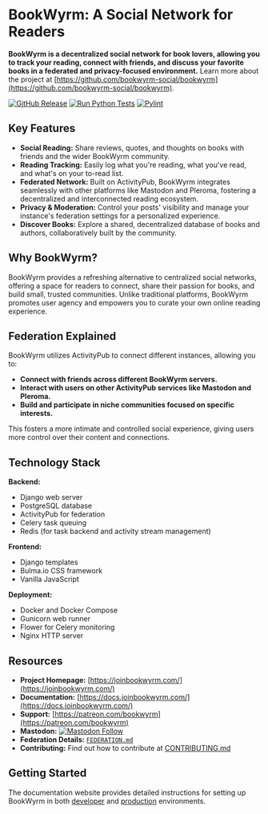 # BookWyrm: A Social Network for Readers

**BookWyrm is a decentralized social network for book lovers, allowing you to track your reading, connect with friends, and discuss your favorite books in a federated and privacy-focused environment.** Learn more about the project at [https://github.com/bookwyrm-social/bookwyrm](https://github.com/bookwyrm-social/bookwyrm).

[![GitHub Release](https://img.shields.io/github/release/bookwyrm-social/bookwyrm.svg?colorB=58839b)](https://github.com/bookwyrm-social/bookwyrm/releases)
[![Run Python Tests](https://github.com/bookwyrm-social/bookwyrm/actions/workflows/django-tests.yml/badge.svg)](https://github.com/bookwyrm-social/bookwyrm/actions/workflows/django-tests.yml)
[![Pylint](https://github.com/bookwyrm-social/bookwyrm/actions/workflows/pylint.yml/badge.svg)](https://github.com/bookwyrm-social/bookwyrm/actions/workflows/pylint.yml)

## Key Features

*   **Social Reading:** Share reviews, quotes, and thoughts on books with friends and the wider BookWyrm community.
*   **Reading Tracking:** Easily log what you're reading, what you've read, and what's on your to-read list.
*   **Federated Network:** Built on ActivityPub, BookWyrm integrates seamlessly with other platforms like Mastodon and Pleroma, fostering a decentralized and interconnected reading ecosystem.
*   **Privacy & Moderation:**  Control your posts' visibility and manage your instance's federation settings for a personalized experience.
*   **Discover Books:**  Explore a shared, decentralized database of books and authors, collaboratively built by the community.

## Why BookWyrm?

BookWyrm provides a refreshing alternative to centralized social networks, offering a space for readers to connect, share their passion for books, and build small, trusted communities. Unlike traditional platforms, BookWyrm promotes user agency and empowers you to curate your own online reading experience.

## Federation Explained

BookWyrm utilizes ActivityPub to connect different instances, allowing you to:

*   **Connect with friends across different BookWyrm servers.**
*   **Interact with users on other ActivityPub services like Mastodon and Pleroma.**
*   **Build and participate in niche communities focused on specific interests.**

This fosters a more intimate and controlled social experience, giving users more control over their content and connections.

## Technology Stack

**Backend:**

*   Django web server
*   PostgreSQL database
*   ActivityPub for federation
*   Celery task queuing
*   Redis (for task backend and activity stream management)

**Frontend:**

*   Django templates
*   Bulma.io CSS framework
*   Vanilla JavaScript

**Deployment:**

*   Docker and Docker Compose
*   Gunicorn web runner
*   Flower for Celery monitoring
*   Nginx HTTP server

## Resources

*   **Project Homepage:** [https://joinbookwyrm.com/](https://joinbookwyrm.com/)
*   **Documentation:** [https://docs.joinbookwyrm.com/](https://docs.joinbookwyrm.com/)
*   **Support:** [https://patreon.com/bookwyrm](https://patreon.com/bookwyrm)
*   **Mastodon:** [![Mastodon Follow](https://img.shields.io/mastodon/follow/000146121?domain=https%3A%2F%2Ftech.lgbt&style=social)](https://tech.lgbt/@bookwyrm)
*   **Federation Details:** [`FEDERATION.md`](https://github.com/bookwyrm-social/bookwyrm/blob/main/FEDERATION.md)
*   **Contributing:**  Find out how to contribute at [CONTRIBUTING.md](https://github.com/bookwyrm-social/bookwyrm/blob/main/CONTRIBUTING.md)

## Getting Started

The documentation website provides detailed instructions for setting up BookWyrm in both [developer](https://docs.joinbookwyrm.com/install-dev.html) and [production](https://docs.joinbookwyrm.com/install-prod.html) environments.